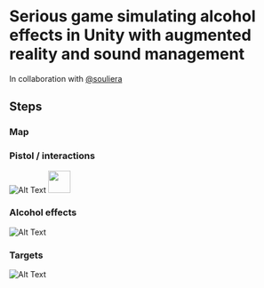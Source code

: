 ﻿# Serious game simulating alcohol effects in Unity with augmented reality and sound management
 In collaboration with [@souliera](https://github.com/souliera)

## Steps
### Map

### Pistol / interactions
![Alt Text](https://media.giphy.com/media/vFKqnCdLPNOKc/giphy.gif)
<img src="https://media.giphy.com/media/WwpJL0CX1k8k6Y5mIQ/giphy.gif" width="40" height="40" />

### Alcohol effects
![Alt Text](https://media.giphy.com/media/WwpJL0CX1k8k6Y5mIQ/giphy.gif)

### Targets
![Alt Text](https://media.giphy.com/media/X7qWbwQ4TfY825wkwl/giphy.gif)
